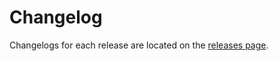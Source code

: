 # Changelog

Changelogs for each release are located on the [releases page](https://github.com/step-security/google-github-auth/releases).

